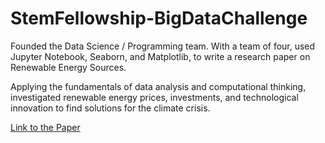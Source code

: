 # StemFellowship-BigDataChallenge
Founded the Data Science / Programming team. With a team of four, used Jupyter Notebook, Seaborn, and Matplotlib, to write a research paper on Renewable Energy Sources. 

Applying the fundamentals of data analysis and computational thinking, investigated renewable energy prices, investments, and technological innovation to find solutions for the climate crisis.


[Link to the Paper](https://www.linkedin.com/in/john-brennan-25aaa1246/overlay/1635508957944/single-media-viewer/)
